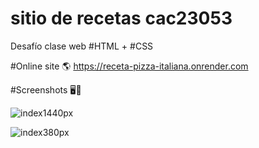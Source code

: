 # sitio de recetas cac23053
Desafío clase web #HTML + #CSS


#Online site 🌎
https://receta-pizza-italiana.onrender.com

#Screenshots 🖥️📱


![index1440px](https://user-images.githubusercontent.com/106033066/224566466-89f7eab0-00f4-4578-b249-7789a4c0e776.png)

![index380px](https://user-images.githubusercontent.com/106033066/224566505-607f7f22-de2c-4108-b3ae-14c489450f95.png)
